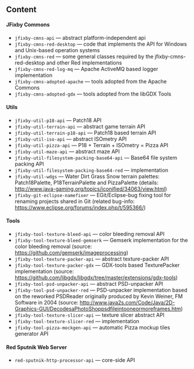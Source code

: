 ## Content

#### JFixby Commons
- `jfixby-cmns-api` — 
 abstract platform-independent api
- `jfixby-cmns-red-desktop` —
 code that implements the API for Windows and Unix-based operation systems
- `jfixby-cmns-red` —
 some general classes required by the jfixby-cmns-red-desktop and other Red implementations
- `jfixby-cmns-red-log-mq` — Apache ActiveMQ based logger implementation
- `jfixby-cmns-adopted-apache` — tools adopted from the Apache Commons
- `jfixby-cmns-adopted-gdx` — tools adopted from the libGDX Tools

#### Utils
- `jfixby-util-p18-api` — Patch18 API
- `jfixby-util-terrain-api` — abstract game terrain API
- `jfixby-util-terrain-p18-api` — Patch18 based terrain API
- `jfixby-util-iso-api` — abstract ISOmetry API
- `jfixby-util-pizza-api` — P18 + Terrain + ISOmetry = Pizza API 
- `jfixby-util-maze-api` — abstract maze API
- `jfixby-util-filesystem-packing-base64-api` — Base64 file system packing API
- `jfixby-util-filesystem-packing-base64-red` — implementation
- `jfixby-util-wdgs` — Water Dirt Grass Snow terrain palettes: Patch18Palette, P18TerrainPalette and PizzaPalette (details: http://www.java-gaming.org/topics/iconified/34063/view.html)
- `jfixby-git-eclipse-namefixer` — EGit/Eclipse-bug fixing tool for renaming projects shared in Git (related bug-info: https://www.eclipse.org/forums/index.php/t/595366/)

#### Tools
- `jfixby-tool-texture-bleed-api` — color bleeding removal API
- `jfixby-tool-texture-bleed-gemserk` — Gemserk implementation for the color bleeding removal (source: https://github.com/gemserk/imageprocessing)
- `jfixby-tool-texture-packer-api` — abstract texture-packer API
- `jfixby-tool-texture-packer-gdx` — GDX-tools based TexturePacker implementation (source: https://github.com/libgdx/libgdx/tree/master/extensions/gdx-tools)
- `jfixby-tool-psd-unpacker-api` — abstract PSD-unpacker API
- `jfixby-tool-psd-unpacker-red` — PSD-unpacker implementation based on the reworked PSDReader originally produced by Kevin Weiner, FM Software in 2004 (source: http://www.java2s.com/Code/Java/2D-Graphics-GUI/DecodesaPhotoShoppsdfileintooneormoreframes.htm)
- `jfixby-tool-texture-slicer-api` — texture slicer abstract API
- `jfixby-tool-texture-slicer-red` — implementation
- `jfixby-tool-pizza-mockgen-api`  — automatic Pizza mockup tiles generator API

#### Red Sputnik Web Server
- `red-sputnik-http-processor-api` — core-side API

